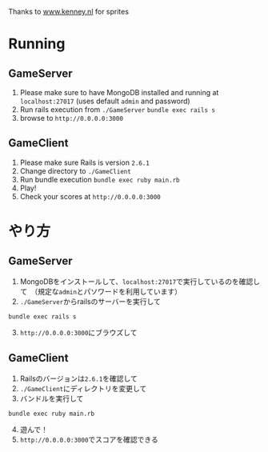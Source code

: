 Thanks to www.kenney.nl for sprites

# Running

## GameServer

1. Please make sure to have MongoDB installed and running at `localhost:27017` (uses default `admin` and password)
2. Run rails execution from `./GameServer`
```bundle exec rails s```
3. browse to `http://0.0.0.0:3000`

## GameClient

1. Please make sure Rails is version `2.6.1`
2. Change directory to `./GameClient`
3. Run bundle execution
```bundle exec ruby main.rb```
4. Play!
5. Check your scores at `http://0.0.0.0:3000`

# やり方

## GameServer

1. MongoDBをインストールして、`localhost:27017`で実行しているのを確認して　（規定な`admin`とパソワードを利用しています）
2. `./GameServer`からrailsのサーバーを実行して

```bundle exec rails s```

3. `http://0.0.0.0:3000`にブラウズして

## GameClient

1. Railsのバージョンは`2.6.1`を確認して
2. `./GameClient`にディレクトリを変更して
3. バンドルを実行して

```bundle exec ruby main.rb```

4. 遊んで！
5. `http://0.0.0.0:3000`でスコアを確認できる
